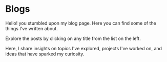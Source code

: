 <script>

    export let data;

    data.data = data.data.map(post => {
        return { ...post, name: post.name.replace(/\.md$/, '') };
    });



</script>

<h1>
    Blogs
</h1>

Hello! you stumbled upon my blog page. Here you can find some of the things I've written about. 

Explore the posts by clicking on any title from the list on the left.

Here, I share insights on topics I've explored, projects I've worked on, and ideas that have sparked my curiosity.







